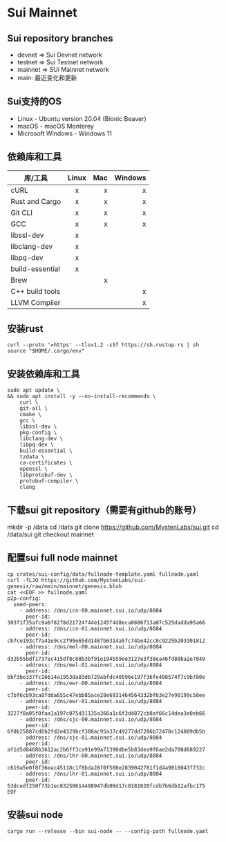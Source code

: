 # Sui Mainnet

## Sui repository branches

- devnet => Sui Devnet network
- testnet => Sui Testnet network
- mainnet => SUi Mainnet network
- main: 最近变化和更新

## Sui支持的OS

- Linux - Ubuntu version 20.04 (Bionic Beaver)
- macOS - macOS Monterey
- Microsoft Windows - Windows 11

## 依赖库和工具

| 库/工具          | Linux | Mac | Windows |
|-----------------|:-----:|----:|--------:|
| cURL            | x     | x   | x       |
| Rust and Cargo  | x     | x   | x       |
| Git CLI         | x     | x   | x       |
| GCC             | x     | x   | x       |
| libssl-dev      | x     |     |         |
| libclang-dev    | x     |     |         |
| libpq-dev       | x     |     |         |
| build-essential | x     |     |         |
| Brew            |       | x   |         |
| C++ build tools |       |     | x       |
| LLVM Compiler   |       |     | x       |

## 安装rust

```
curl --proto '=https' --tlsv1.2 -sSf https://sh.rustup.rs | sh
source "$HOME/.cargo/env"
```

## 安装依赖库和工具

```
sudo apt update \
&& sudo apt install -y --no-install-recommends \
    curl \
    git-all \
    cmake \
    gcc \
    libssl-dev \
    pkg-config \
    libclang-dev \
    libpq-dev \
    build-essential \
    tzdata \
    ca-certificates \
    openssl \
    libprotobuf-dev \
    protobuf-compiler \
    clang 
```

## 下载sui git repository（需要有github的账号）
mkdir -p /data
cd /data
git clone https://github.com/MystenLabs/sui.git
cd /data/sui
git checkout mainnet

## 配置sui full node mainnet

```
cp crates/sui-config/data/fullnode-template.yaml fullnode.yaml
curl -fLJO https://github.com/MystenLabs/sui-genesis/raw/main/mainnet/genesis.blob
cat <<EOF >> fullnode.yaml
p2p-config:
  seed-peers:
    - address: /dns/icn-00.mainnet.sui.io/udp/8084
      peer-id: 303f1f35afc9a6f82f8d21724f44e1245f4d8eca0806713a07c525dadda95a66
    - address: /dns/icn-01.mainnet.sui.io/udp/8084
      peer-id: cb7ce193cf7a41e9cc2f99e65dd1487b6314a57c74be42cc8c9225b203301812
    - address: /dns/mel-00.mainnet.sui.io/udp/8084
      peer-id: d32b55bdf1737ec415df8c88b3bf91e194b59ee3127e3f38ea46fd88ba2e7849
    - address: /dns/mel-01.mainnet.sui.io/udp/8084
      peer-id: bbf3be337fc16614a1953da83db729abfdc40596e197f36fe408574f7c9b780e
    - address: /dns/ewr-00.mainnet.sui.io/udp/8084
      peer-id: c7bf6cb93ca8fdda655c47ebb85ace28e6931464564332bf63e27e90199c50ee
    - address: /dns/ewr-01.mainnet.sui.io/udp/8084
      peer-id: 3227f8a05f0faa1a197c075d31135a366a1c6f3d4872cb8af66c14dea3e0eb66
    - address: /dns/sjc-00.mainnet.sui.io/udp/8084
      peer-id: 6f0b25087cd6b2fd2e4329bcf308ac95a37c49277dd7286b72470c124809db5b
    - address: /dns/sjc-01.mainnet.sui.io/udp/8084
      peer-id: af1d5d8468b3612ac2b6ff3ca91e99a71390dbe5b83dea9f6ae2da708d689227
    - address: /dns/lhr-00.mainnet.sui.io/udp/8084
      peer-id: c619a5e0f8f36eac45118c1f8bda28f0f508e2839042781f1d4a9818043f732c
    - address: /dns/lhr-01.mainnet.sui.io/udp/8084
      peer-id: 53dcedf250f73b1ec83250614498947db00d17c0181020fcdb7b6db12afbc175
EOF

```

## 安装sui node
``` 
cargo run --release --bin sui-node -- --config-path fullnode.yaml
```

